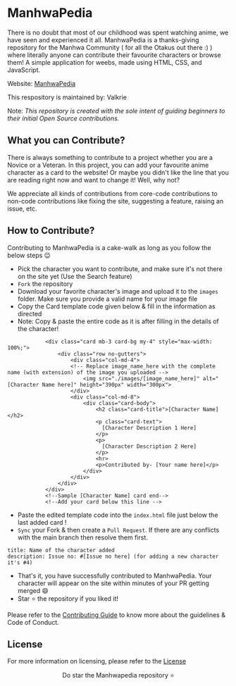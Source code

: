 
# ManhwaPedia

There is no doubt that most of our childhood was spent watching anime, we have seen and experienced it all. ManhwaPedia is a thanks-giving repository for the Manhwa Community ( for all the Otakus out there :) ) where literally anyone can contribute their favourite characters or browse them! A simple application for weebs, made using HTML, CSS, and JavaScript.

Website: [ManhwaPedia](https://manhwapedia.site)

This respository is maintained by: Valkrie

Note: <i>This repository is created with the sole intent of guiding beginners to their initial Open Source contributions.</i>

## What you can Contribute?

There is always something to contribute to a project whether you are a Novice or a Veteran. In this project, you can add your favourite anime character as a card to the website! 
Or maybe you didn't like the line that you are reading right now and want to change it! Well, why not?

We appreciate all kinds of contributions from core-code contributions to non-code contributions like fixing the site, suggesting a feature, raising an issue, etc.


## How to Contribute?

Contributing to ManhwaPedia is a cake-walk as long as you follow the below steps 😉

- Pick the character you want to contribute, and make sure it's not there on the site yet (Use the Search feature)
- `Fork` the repository
- Download your favorite character's image and upload it to the `images` folder. Make sure you provide a valid name for your image file
- Copy the Card template code given below & fill in the information as directed
- Note: Copy & paste the entire code as it is after filling in the details of the character!
<!--Sample [Character Name] card start-->
                <div class="card mb-3 card-bg my-4" style="max-width: 100%;">
                    <div class="row no-gutters">
                        <div class="col-md-4">
                        <!-- Replace image_name_here with the complete name (with extension) of the image you uploaded -->
                            <img src="./images/[image_name_here]" alt="[Character Name here]" height="390px" width="300px">
                        </div>
                        <div class="col-md-8">
                            <div class="card-body">
                                <h2 class="card-title">[Character Name]</h2>
                                <p class="card-text">
                                  [Character Description 1 Here]
                                </p>
                                <p>
                                  [Character Description 2 Here]
                                </p>
                                <hr>
                                <p>Contributed by- [Your name here]</p>
                            </div>
                        </div>
                    </div>
                </div>
                <!--Sample [Character Name] card end-->
                <!--Add your card below this line -->

- Paste the edited template code into the `index.html` file just below the last added card !
- `Sync` your Fork & then create a `Pull Request`. If there are any conflicts with the main branch then resolve them first.
```
title: Name of the character added
description: Issue no: #[Issue no here] (for adding a new character it's #4)
```
- That's it, you have successfully contributed to ManhwaPedia. Your character will appear on the site within minutes of your PR getting merged 😄
- Star ⭐ the repository if you liked it!

Please refer to the [Contributing Guide](CONTRIBUTING.md) to know more about the guidelines & Code of Conduct.

## License

For more information on licensing, please refer to the [License](LICENSE)

<p align="center">
Do star the Manhwapedia repository ⭐
</p>
